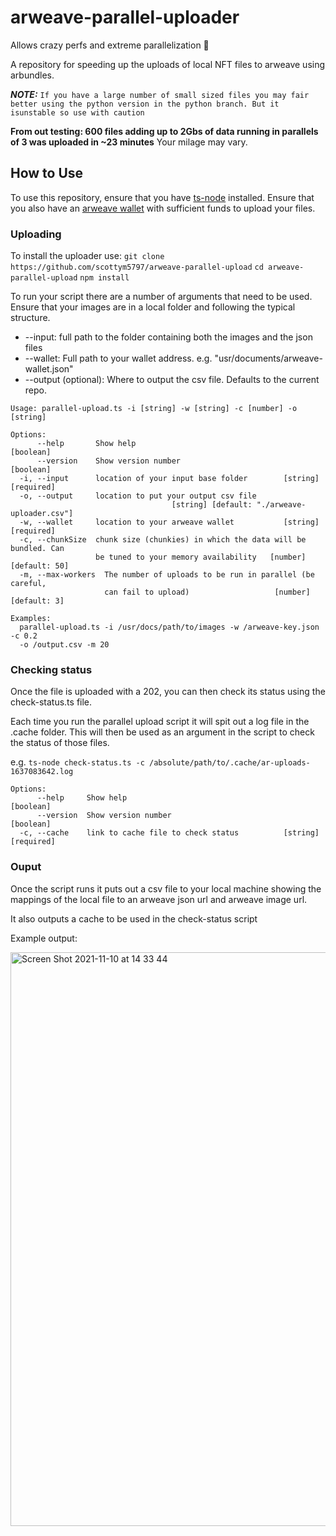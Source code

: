 # arweave-parallel-uploader
Allows crazy perfs and extreme parallelization 🚀

A repository for speeding up the uploads of local NFT files to arweave using arbundles.

**_NOTE:_**
`If you have a large number of small sized files you may fair better using the python version in the python branch. But it isunstable so use with caution`

**From out testing: 600 files adding up to 2Gbs of data running in parallels of 3 was uploaded in ~23 minutes** Your milage may vary.

## How to Use

To use this repository, ensure that you have [ts-node](https://github.com/TypeStrong/ts-node) installed. Ensure that you also have an [arweave wallet](https://www.arweave.org) with sufficient funds to upload your files.

### Uploading

To install the uploader use: 
`git clone https://github.com/scottym5797/arweave-parallel-upload`
`cd arweave-parallel-upload`
`npm install`

To run your script there are a number of arguments that need to be used. Ensure that your images are in a local folder and following the typical structure.

- --input: full path to the folder containing both the images and the json files
- --wallet: Full path to your wallet address. e.g. "usr/documents/arweave-wallet.json"
- --output (optional): Where to output the csv file. Defaults to the current repo.



```
Usage: parallel-upload.ts -i [string] -w [string] -c [number] -o [string]

Options:
      --help       Show help                                           [boolean]
      --version    Show version number                                 [boolean]
  -i, --input      location of your input base folder        [string] [required]
  -o, --output     location to put your output csv file
                                    [string] [default: "./arweave-uploader.csv"]
  -w, --wallet     location to your arweave wallet           [string] [required]
  -c, --chunkSize  chunk size (chunkies) in which the data will be bundled. Can
                   be tuned to your memory availability   [number] [default: 50]
  -m, --max-workers  The number of uploads to be run in parallel (be careful,
                     can fail to upload)                   [number] [default: 3]

Examples:
  parallel-upload.ts -i /usr/docs/path/to/images -w /arweave-key.json -c 0.2
  -o /output.csv -m 20
  ```

### Checking status

Once the file is uploaded with a 202, you can then check its status using the check-status.ts file.

Each time you run the parallel upload script it will spit out a log file in the .cache folder.
This will then be used as an argument in the script to check the status of those files.

e.g.
`ts-node check-status.ts -c /absolute/path/to/.cache/ar-uploads-1637083642.log`

```
Options:
      --help     Show help                                             [boolean]
      --version  Show version number                                   [boolean]
  -c, --cache    link to cache file to check status          [string] [required]
```
### Ouput

Once the script runs it puts out a csv file to your local machine showing the mappings of the local file to an arweave json url and arweave image url.

It also outputs a cache to be used in the check-status script

Example output:

<img width="918" alt="Screen Shot 2021-11-10 at 14 33 44" src="https://user-images.githubusercontent.com/62399837/141125643-8f2a709b-0395-41fa-a9fb-d50dd7141517.png">



